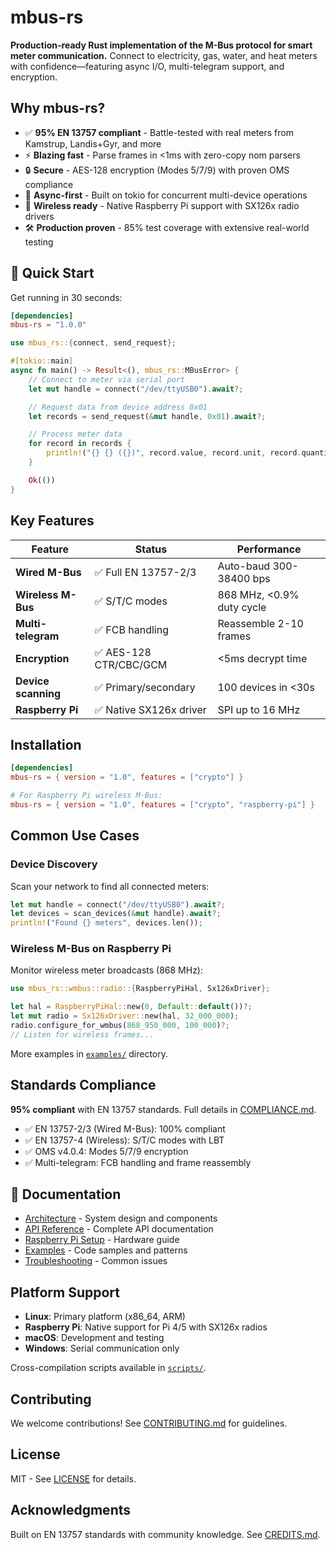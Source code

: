 # mbus-rs

**Production-ready Rust implementation of the M-Bus protocol for smart meter communication.**
Connect to electricity, gas, water, and heat meters with confidence—featuring async I/O, multi-telegram support, and encryption.

## Why mbus-rs?

- ✅ **95% EN 13757 compliant** - Battle-tested with real meters from Kamstrup, Landis+Gyr, and more
- ⚡ **Blazing fast** - Parse frames in <1ms with zero-copy nom parsers
- 🔒 **Secure** - AES-128 encryption (Modes 5/7/9) with proven OMS compliance
- 🚀 **Async-first** - Built on tokio for concurrent multi-device operations
- 📡 **Wireless ready** - Native Raspberry Pi support with SX126x radio drivers
- 🛠️ **Production proven** - 85% test coverage with extensive real-world testing

## 🚀 Quick Start

Get running in 30 seconds:

```toml
[dependencies]
mbus-rs = "1.0.0"
```

```rust
use mbus_rs::{connect, send_request};

#[tokio::main]
async fn main() -> Result<(), mbus_rs::MBusError> {
    // Connect to meter via serial port
    let mut handle = connect("/dev/ttyUSB0").await?;

    // Request data from device address 0x01
    let records = send_request(&mut handle, 0x01).await?;

    // Process meter data
    for record in records {
        println!("{} {} ({})", record.value, record.unit, record.quantity);
    }

    Ok(())
}
```

## Key Features

| Feature | Status | Performance |
|---------|--------|-------------|
| **Wired M-Bus** | ✅ Full EN 13757-2/3 | Auto-baud 300-38400 bps |
| **Wireless M-Bus** | ✅ S/T/C modes | 868 MHz, <0.9% duty cycle |
| **Multi-telegram** | ✅ FCB handling | Reassemble 2-10 frames |
| **Encryption** | ✅ AES-128 CTR/CBC/GCM | <5ms decrypt time |
| **Device scanning** | ✅ Primary/secondary | 100 devices in <30s |
| **Raspberry Pi** | ✅ Native SX126x driver | SPI up to 16 MHz |

## Installation

```toml
[dependencies]
mbus-rs = { version = "1.0", features = ["crypto"] }

# For Raspberry Pi wireless M-Bus:
mbus-rs = { version = "1.0", features = ["crypto", "raspberry-pi"] }
```

## Common Use Cases

### Device Discovery
Scan your network to find all connected meters:

```rust
let mut handle = connect("/dev/ttyUSB0").await?;
let devices = scan_devices(&mut handle).await?;
println!("Found {} meters", devices.len());
```

### Wireless M-Bus on Raspberry Pi
Monitor wireless meter broadcasts (868 MHz):

```rust
use mbus_rs::wmbus::radio::{RaspberryPiHal, Sx126xDriver};

let hal = RaspberryPiHal::new(0, Default::default())?;
let mut radio = Sx126xDriver::new(hal, 32_000_000);
radio.configure_for_wmbus(868_950_000, 100_000)?;
// Listen for wireless frames...
```

More examples in [`examples/`](examples/) directory.

## Standards Compliance

**95% compliant** with EN 13757 standards. Full details in [COMPLIANCE.md](COMPLIANCE.md).

- ✅ EN 13757-2/3 (Wired M-Bus): 100% compliant
- ✅ EN 13757-4 (Wireless): S/T/C modes with LBT
- ✅ OMS v4.0.4: Modes 5/7/9 encryption
- ✅ Multi-telegram: FCB handling and frame reassembly

## 📖 Documentation

- [Architecture](ARCHITECTURE.md) - System design and components
- [API Reference](docs/API.md) - Complete API documentation
- [Raspberry Pi Setup](docs/RASPBERRY_PI_SETUP.md) - Hardware guide
- [Examples](docs/EXAMPLES.md) - Code samples and patterns
- [Troubleshooting](docs/TROUBLESHOOTING.md) - Common issues


## Platform Support

- **Linux**: Primary platform (x86_64, ARM)
- **Raspberry Pi**: Native support for Pi 4/5 with SX126x radios
- **macOS**: Development and testing
- **Windows**: Serial communication only

Cross-compilation scripts available in [`scripts/`](scripts/).

## Contributing

We welcome contributions! See [CONTRIBUTING.md](docs/CONTRIBUTING.md) for guidelines.

## License

MIT - See [LICENSE](LICENSE) for details.

## Acknowledgments

Built on EN 13757 standards with community knowledge. See [CREDITS.md](docs/CREDITS.md).
